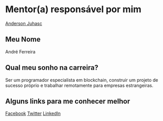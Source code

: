 # Mentor(a) responsável por mim

[Anderson Juhasc](mentoria/profiles/mentors/profiles/anderson_juhasc.md)

## Meu Nome

André Ferreira

## Qual meu sonho na carreira?

Ser um programador especialista em blockchain, construir um projeto de sucesso próprio e trabalhar remotamente para empresas estrangeiras.

## Alguns links para me conhecer melhor

[Facebook](https://www.facebook.com/aferreira44)
[Twitter](https://www.facebook.com/aferreira44)
[LinkedIn](https://www.linkedin.com/in/aferreira44/)
